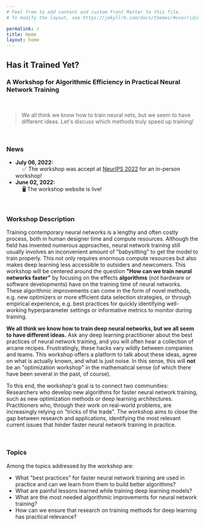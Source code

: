 ```yaml
---
# Feel free to add content and custom Front Matter to this file.
# To modify the layout, see https://jekyllrb.com/docs/themes/#overriding-theme-defaults

permalink: /
title: Home
layout: home
---
```


## Has it Trained Yet?

### A Workshop for Algorithmic Efficiency in Practical Neural Network Training

&nbsp;

> We all think we know how to train neural nets, but we seem to have different ideas. Let's discuss which methods truly speed up training!

&nbsp;

### News

- **July 06, 2022:**\
  &emsp; ✅ The workshop was accept at [NeurIPS 2022](https://nips.cc/) for an in-person workshop!
- **June 02, 2022:** \
  &emsp; 🖥️ The workshop website is live!

&nbsp;

### Workshop Description

Training contemporary neural networks is a lengthy and often costly process, both in human designer time and compute resources.
Although the field has invented numerous approaches, neural network training still usually involves an inconvenient amount of "babysitting" to get the model to train properly.
This not only requires enormous compute resources but also makes deep learning less accessible to outsiders and newcomers.
This workshop will be centered around the question **"How can we train neural networks faster"** by focusing on the effects **algorithms** (not hardware or software developments) have on the training time of neural networks.
These algorithmic improvements can come in the form of novel methods, e.g. new optimizers or more efficient data selection strategies, or through empirical experience, e.g. best practices for quickly identifying well-working hyperparameter settings or informative metrics to monitor during training.

**We all think we know how to train deep neural networks, but we all seem to have different ideas.**
Ask any deep learning practitioner about the best practices of neural network training, and you will often hear a collection of arcane recipes.
Frustratingly, these hacks vary wildly between companies and teams.
This workshop offers a platform to talk about these ideas, agree on what is actually known, and what is just noise.
In this sense, this will **not** be an "optimization workshop" in the mathematical sense (of which there have been several in the past, of course).

To this end, the workshop's goal is to connect two communities:
Researchers who develop new algorithms for faster neural network training, such as new optimization methods or deep learning architectures.
Practitioners who, through their work on real-world problems, are increasingly relying on "tricks of the trade".
The workshop aims to close the gap between research and applications, identifying the most relevant current issues that hinder faster neural network training in practice.

&nbsp;

### Topics

Among the topics addressed by the workshop are:

- What "best practices" for faster neural network training are used in practice and can we learn from them to build better algorithms?
- What are painful lessons learned while training deep learning models?
- What are the most needed algorithmic improvements for neural network training?
- How can we ensure that research on training methods for deep learning has practical relevance?

&nbsp;
